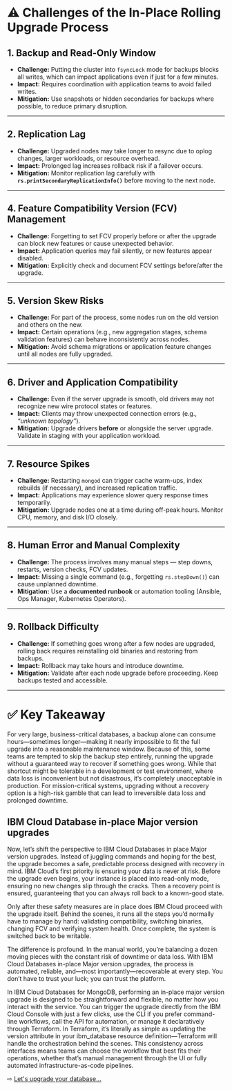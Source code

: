 # ⚠️ Challenges of the In-Place Rolling Upgrade Process

## 1. Backup and Read-Only Window

* **Challenge:** Putting the cluster into `fsyncLock` mode for backups blocks all writes, which can impact applications even if just for a few minutes.
* **Impact:** Requires coordination with application teams to avoid failed writes.
* **Mitigation:** Use snapshots or hidden secondaries for backups where possible, to reduce primary disruption.

---

## 2. Replication Lag

* **Challenge:** Upgraded nodes may take longer to resync due to oplog changes, larger workloads, or resource overhead.
* **Impact:** Prolonged lag increases rollback risk if a failover occurs.
* **Mitigation:** Monitor replication lag carefully with **`rs.printSecondaryReplicationInfo()`** before moving to the next node.

---

## 4. Feature Compatibility Version (FCV) Management

* **Challenge:** Forgetting to set FCV properly before or after the upgrade can block new features or cause unexpected behavior.
* **Impact:** Application queries may fail silently, or new features appear disabled.
* **Mitigation:** Explicitly check and document FCV settings before/after the upgrade.

---

## 5. Version Skew Risks

* **Challenge:** For part of the process, some nodes run on the old version and others on the new.
* **Impact:** Certain operations (e.g., new aggregation stages, schema validation features) can behave inconsistently across nodes.
* **Mitigation:** Avoid schema migrations or application feature changes until all nodes are fully upgraded.

---

## 6. Driver and Application Compatibility

* **Challenge:** Even if the server upgrade is smooth, old drivers may not recognize new wire protocol states or features.
* **Impact:** Clients may throw unexpected connection errors (e.g., *“unknown topology”*).
* **Mitigation:** Upgrade drivers **before** or alongside the server upgrade. Validate in staging with your application workload.

---

## 7. Resource Spikes

* **Challenge:** Restarting `mongod` can trigger cache warm-ups, index rebuilds (if necessary), and increased replication traffic.
* **Impact:** Applications may experience slower query response times temporarily.
* **Mitigation:** Upgrade nodes one at a time during off-peak hours. Monitor CPU, memory, and disk I/O closely.

---

## 8. Human Error and Manual Complexity

* **Challenge:** The process involves many manual steps — step downs, restarts, version checks, FCV updates.
* **Impact:** Missing a single command (e.g., forgetting `rs.stepDown()`) can cause unplanned downtime.
* **Mitigation:** Use a **documented runbook** or automation tooling (Ansible, Ops Manager, Kubernetes Operators).

---

## 9. Rollback Difficulty

* **Challenge:** If something goes wrong after a few nodes are upgraded, rolling back requires reinstalling old binaries and restoring from backups.
* **Impact:** Rollback may take hours and introduce downtime.
* **Mitigation:** Validate after each node upgrade before proceeding. Keep backups tested and accessible.

---

# ✅ Key Takeaway

For very large, business-critical databases, a backup alone can consume hours—sometimes longer—making it nearly impossible to fit the full upgrade into a reasonable maintenance window. Because of this, some teams are tempted to skip the backup step entirely, running the upgrade without a guaranteed way to recover if something goes wrong. 
While that shortcut might be tolerable in a development or test environment, where data loss is inconvenient but not disastrous, it’s completely unacceptable in production. For mission-critical systems, upgrading without a recovery option is a high-risk gamble that can lead to irreversible data loss and prolonged downtime.


## IBM Cloud Database in-place Major version upgrades
Now, let’s shift the perspective to IBM Cloud Databases in place Major version upgrades. Instead of juggling commands and hoping for the best, the upgrade becomes a safe, predictable process designed with recovery in mind. IBM Cloud’s first priority is ensuring your data is never at risk. Before the upgrade even begins, your instance is placed into read-only mode, ensuring no new changes slip through the cracks. Then a recovery point is ensured, guaranteeing that you can always roll back to a known-good state.

Only after these safety measures are in place does IBM Cloud proceed with the upgrade itself. Behind the scenes, it runs all the steps you’d normally have to manage by hand: validating compatibility, switching binaries, changing FCV and verifying system health. Once complete, the system is switched back to be writable.

The difference is profound. In the manual world, you’re balancing a dozen moving pieces with the constant risk of downtime or data loss. With IBM Cloud Databases in-place Major version upgrades, the process is automated, reliable, and—most importantly—recoverable at every step. You don’t have to trust your luck; you can trust the platform.

In IBM Cloud Databases for MongoDB, performing an in-place major version upgrade is designed to be straightforward and flexible, no matter how you interact with the service. You can trigger the upgrade directly from the IBM Cloud Console with just a few clicks, use the CLI if you prefer command-line workflows, call the API for automation, or manage it declaratively through Terraform. In Terraform, it’s literally as simple as updating the version attribute in your ibm_database resource definition—Terraform will handle the orchestration behind the scenes. This consistency across interfaces means teams can choose the workflow that best fits their operations, whether that’s manual management through the UI or fully automated infrastructure-as-code pipelines.

⇨ [Let's upgrade your database...](30-seamless-upgrades.md)
